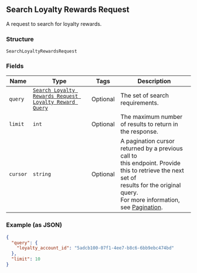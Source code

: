 ## Search Loyalty Rewards Request

A request to search for loyalty rewards.

### Structure

`SearchLoyaltyRewardsRequest`

### Fields

| Name | Type | Tags | Description |
|  --- | --- | --- | --- |
| `query` | [`Search Loyalty Rewards Request Loyalty Reward Query`](/doc/models/search-loyalty-rewards-request-loyalty-reward-query.md) | Optional | The set of search requirements. |
| `limit` | `int` | Optional | The maximum number of results to return in the response. |
| `cursor` | `string` | Optional | A pagination cursor returned by a previous call to <br>this endpoint. Provide this to retrieve the next set of <br>results for the original query.<br>For more information, <br>see [Pagination](https://developer.squareup.com/docs/docs/basics/api101/pagination). |

### Example (as JSON)

```json
{
  "query": {
    "loyalty_account_id": "5adcb100-07f1-4ee7-b8c6-6bb9ebc474bd"
  },
  "limit": 10
}
```

